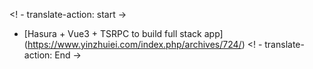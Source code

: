<! - translate-action: start ->

- [Hasura + Vue3 + TSRPC to build full stack app] (https://www.yinzhuiei.com/index.php/archives/724/) <! - translate-action: End ->
